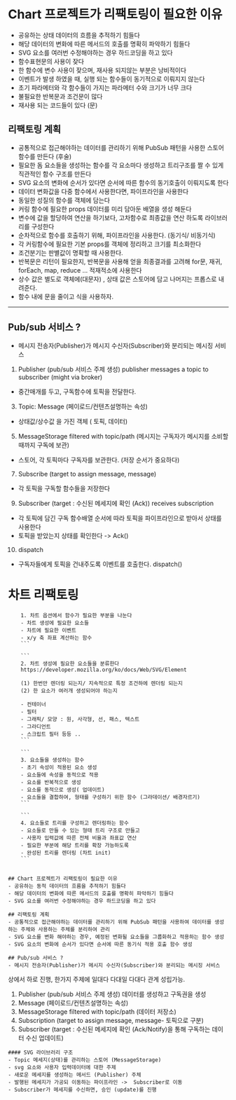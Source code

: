 # Chart 프로젝트가 리팩토링이 필요한 이유

-   공유하는 상태 데이터의 흐름을 추적하기 힘들다
-   해당 데이터의 변화에 따른 메서드의 호출를 명확히 파악하기 힘들다
-   SVG 요소를 여러번 수정해야하는 경우 하드코딩을 하고 있다
-   함수표현문의 사용이 잦다
-   한 함수에 변수 사용이 잦으며, 재사용 되지않는 부분은 낭비적이다
-   이벤트가 발생 하였을 때, 실행 되는 함수들이 동기적으로 이뤄지지 않는다
-   초기 파라메터와 각 함수들이 가지는 파라메터 수와 크기가 너무 크다
-   불필요한 반복문과 조건문이 많다
-   재사용 되는 코드들이 있다 (문)

## 리팩토링 계획

-   공통적으로 접근해야하는 데이터를 관리하기 위해 PubSub 패턴을 사용한 스토어 함수를 만든다 (후술)
-   필요한 돔 요소들을 생성하는 함수를 각 요소마다 생성하고 트리구조를 짤 수 있게 직관적인 함수 구조를 만든다
-   SVG 요소의 변화에 순서가 있다면 순서에 따른 함수의 동기호출이 이뤄지도록 한다
-   데이터 변화값을 다중 함수에서 사용한다면, 파이프라인을 사용한다
-   동일한 성질의 함수를 객체에 담는다
-   커링 함수에 필요한 props 데이터를 미리 담아둔 배열을 생성 해둔다
-   변수에 값을 할당하여 연산을 하기보다, 고차함수로 최종값을 연산 하도록 라이브러리를 구성한다
-   순차적으로 함수를 호출하기 위해, 파이프라인을 사용한다. (동기식/ 비동기식)
-   각 커링함수에 필요한 기본 props를 객체에 정리하고 크기를 최소화한다
-   조건분기는 판별값이 명확할 때 사용한다.
-   반복문은 리턴이 필요한지, 반복문을 사용해 얻을 최종결과를 고려해 for문, 재귀, forEach, map, reduce ... 적재적소에 사용한다
-   상수 값은 별도로 객체에(대문자) , 상태 값은 스토어에 담고 나머지는 프롭스로 내려준다.
-   함수 내에 문을 줄이고 식을 사용하자.

---

## Pub/sub 서비스 ?

-   메시지 전송자(Publisher)가 메시지 수신자(Subscriber)와 분리되는 메시징 서비스

1. Publisher (pub/sub 서비스 주제 생성) publisher messages a topic to subscriber (might via broker)

-   중간매개를 두고, 구독함수에 토픽을 전달한다.

3. Topic: Message (페이로드/컨텐츠설명하는 속성)

-   상태값/상수값 을 가진 객체 ( 토픽, 데이터)

5. MessageStorage filtered with topic/path (메시지는 구독자가 메시지를 소비할 때까지 구독에 보관)

-   스토어, 각 토픽마다 구독자를 보관한다. (저장 순서가 중요하다)

7. Subscribe (target to assign message, message)

-   각 토픽을 구독할 함수들을 저장한다

9. Subscriber (target : 수신된 메세지에 확인 (Ack)) receives subscription

-   각 토픽에 담긴 구독 함수배열 순서에 따라 토픽을 파이프라인으로 받아서 상태를 사용한다
-   토픽을 받았는지 상태를 확인한다 -> Ack()

10. dispatch

-   구독자들에게 토픽을 건내주도록 이벤트를 호출한다. dispatch()

# 차트 리팩토링

````
    1. 차트 옵션에서 함수가 필요한 부분을 나눈다
    - 차트 생성에 필요한 요소들
    - 차트에 필요한 이벤트
    - x/y 축 좌표 계산하는 함수
    ```

    ```
    2. 차트 생성에 필요한 요소들을 분류한다
    https://developer.mozilla.org/ko/docs/Web/SVG/Element

    (1) 한번만 렌더링 되는지/ 지속적으로 특정 조건하에 렌더링 되는지
    (2) 한 요소가 여러개 생성되어야 하는지

    - 컨테이너
    - 필터
    - 그래픽/ 모양 : 원, 사각형, 선, 패스, 텍스트
    - 그라디언트
    - 스크립트 필터 등등 ..
    ```

    ```
    3. 요소들을 생성하는 함수
    - 초기 속성이 적용된 요소 생성
    - 요소들에 속성을 동적으로 적용
    - 요소를 반복적으로 생성
    - 요소를 동적으로 생성( 업데이트)
    - 요소들을 결합하여, 형태를 구성하기 위한 함수 (그라데이션/ 배경자르기)
    ```

    ```
    4. 요소들로 트리를 구성하고 렌더링하는 함수
    - 요소들로 만들 수 있는 형태 트리 구조로 만들고
    - 사용자 입력값에 따른 전체 비율과 좌표값 연산
    - 필요한 부분에 해당 트리를 확장 가능하도록
    - 완성된 트리를 렌더링 (차트 init)
    ```


## Chart 프로젝트가 리팩토링이 필요한 이유
- 공유하는 동적 데이터의 흐름을 추적하기 힘들다
- 해당 데이터의 변화에 따른 메서드의 호출를 명확히 파악하기 힘들다
- SVG 요소를 여러번 수정해야하는 경우 하드코딩을 하고 있다

## 리팩토링 계획
- 공통적으로 접근해야하는 데이터를 관리하기 위해 PubSub 패턴을 사용하여 데이터를 생성하는 주체와 사용하는 주체를 분리하여 관리
- SVG 요소를 변화 해야하는 경우, 예정된 변화될 요소들을 그룹화하고 적용하는 함수 생성
- SVG 요소의 변화에 순서가 있다면 순서에 따른 동기식 적용 호출 함수 생성

## Pub/sub 서비스 ?
- 메시지 전송자(Publisher)가 메시지 수신자(Subscriber)와 분리되는 메시징 서비스
````

상에서 하로 진행, 한가지 주제에 일대다 다대일 다대다 관계 성립가능.

1. Publisher (pub/sub 서비스 주제 생성) 데이터를 생성하고 구독권을 생성
2. Message (페이로드/컨텐츠설명하는 속성)
3. MessageStorage filtered with topic/path (데이터 저장소)
4. Subscription (target to assign message, message- 토픽으로 구분)
5. Subscriber (target : 수신된 메세지에 확인 (Ack/Notify)을 통해 구독하는 데이터 수신 업데이트)

```
#### SVG 라이브러리 구조
- Topic 메세지(상태)를 관리하는 스토어 (MessageStorage)
- svg 요소와 사용자 입력데이터에 대한 주제
- 새로운 메세지를 생성하는 메서드 (Publisher) 주체
- 발행된 메세지가 가공되 이동하는 파이프라인 ->  Subscriber로 이동
- Subscriber가 메세지를 수신하면, 승인 (update)를 진행
```
